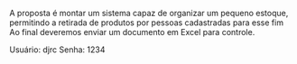 A proposta é montar um sistema capaz de organizar um pequeno estoque, permitindo a retirada de produtos por pessoas cadastradas para esse fim
Ao final deveremos enviar um documento em Excel para controle.


Usuário: djrc
Senha: 1234